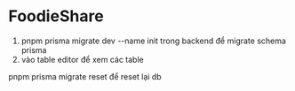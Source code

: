 # FoodieShare

1. pnpm prisma migrate dev --name init trong backend để migrate schema prisma
2. vào table editor để xem các table



pnpm prisma migrate reset để reset lại db